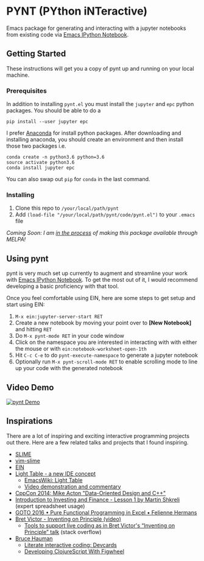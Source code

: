 # PYNT (PYthon iNTeractive)

Emacs package for generating and interacting with a jupyter notebooks from existing code via [Emacs IPython Notebook](http://millejoh.github.io/emacs-ipython-notebook/).

## Getting Started

These instructions will get you a copy of pynt up and running on your local machine.

### Prerequisites

In addition to installing `pynt.el` you must install the `jupyter` and `epc` python packages. You should be able to do a

```shell
pip install --user jupyter epc
```

I prefer [Anaconda](https://anaconda.org/anaconda/python) for install python packages. After downloading and installing anaconda, you should create an environment and then install those two packages i.e.

```shell
conda create -n python3.6 python=3.6
source activate python3.6
conda install jupyter epc
```

You can also swap out `pip` for `conda` in the last command.

### Installing

1. Clone this repo to `/your/local/path/pynt`
2. Add `(load-file "/your/local/path/pynt/code/pynt.el")` to your `.emacs` file

*Coming Soon: I am [in the process](https://github.com/melpa/melpa/pull/5240) of making this package available through MELPA!*

## Using pynt

pynt is very much set up currently to augment and streamline your work with [Emacs IPython Notebook](http://millejoh.github.io/emacs-ipython-notebook/). To get the most out of it, I would recommend developing a basic proficiency with that tool.

Once you feel comfortable using EIN, here are some steps to get setup and start using EIN:

1. `M-x ein:jupyter-server-start RET`
2. Create a new notebook by moving your point over to **[New Notebook]** and hitting `RET`
3. Do `M-x pynt-mode RET` in your code window
4. Click on the namespace you are interested in interacting with with either the mouse or with `ein:notebook-worksheet-open-1th`
5. Hit `C-c C-e` to do `pynt-execute-namespace` to generate a jupyter notebook
6. Optionally run `M-x pynt-scroll-mode RET` to enable scrolling mode to line up your code with the generated notebook

## Video Demo

[![pynt Demo](http://img.youtube.com/vi/OkdkJ2fu_Oc/0.jpg)](http://www.youtube.com/watch?v=OkdkJ2fu_Oc "pynt Demo")

## Inspirations

There are a lot of inspiring and exciting interactive programming projects out there. Here are a few related talks and projects that I found inspiring.

- [SLIME](https://common-lisp.net/project/slime/)
- [vim-slime](https://github.com/jpalardy/vim-slime)
- [EIN](http://millejoh.github.io/emacs-ipython-notebook/)
- [Light Table - a new IDE concept](http://www.chris-granger.com/2012/04/12/light-table-a-new-ide-concept/)
    - [EmacsWiki: Light Table](https://www.emacswiki.org/emacs/LightTable)
    - [Video demonstration and commentary](https://www.youtube.com/watch?v=TgHvRcbYJ-8)
- [CppCon 2014: Mike Acton "Data-Oriented Design and C++"](https://www.youtube.com/watch?v=rX0ItVEVjHc)
- [Introduction to Investing and Finance - Lesson 1 by Martin Shkreli](https://www.youtube.com/watch?v=ARrNYyJEnFI&t=1379s)  (expert spreadsheet usage)
- [GOTO 2016 • Pure Functional Programming in Excel • Felienne Hermans](https://www.youtube.com/watch?v=0yKf8TrLUOw)
- [Bret Victor - Inventing on Principle (video)](https://vimeo.com/36579366)
    - [Tools to support live coding as in Bret Victor's “Inventing on Principle” talk](https://stackoverflow.com/questions/9448215/tools-to-support-live-coding-as-in-bret-victors-inventing-on-principle-talk)  (stack overflow)
- [Bruce Hauman](http://rigsomelight.com/)
    - [Literate interactive coding: Devcards](https://www.youtube.com/watch?v=G7Z_g2fnEDg)
    - [Developing ClojureScript With Figwheel](https://www.youtube.com/watch?v=j-kj2qwJa_E)
